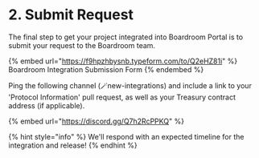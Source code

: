 # 2. Submit Request

The final step to get your project integrated into Boardroom Portal is to submit your request to the Boardroom team. 

{% embed url="https://f9hpzhbysnb.typeform.com/to/Q2eHZ81i" %}
Boardroom Integration Submission Form
{% endembed %}

Ping the following channel (🪄new-integrations) and include a link to your 'Protocol Information' pull request, as well as your Treasury contract address (if applicable).

{% embed url="https://discord.gg/Q7h2RcPPKQ" %}

{% hint style="info" %}
We'll respond with an expected timeline for the integration and release!
{% endhint %}
